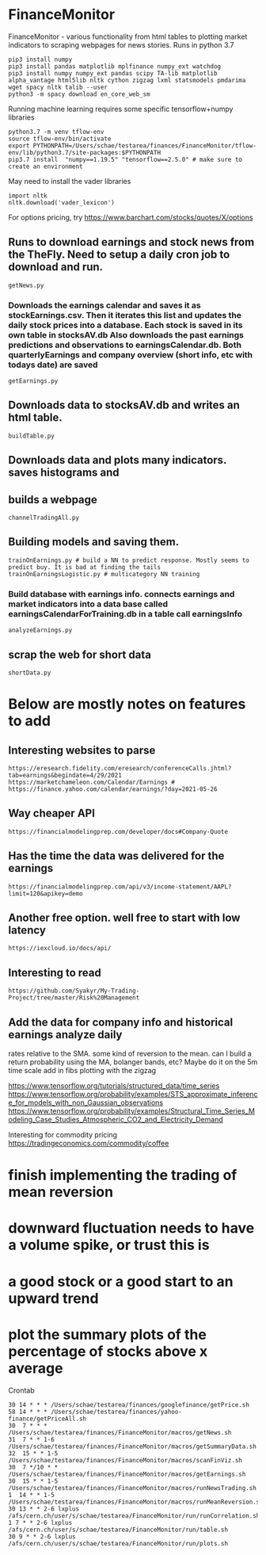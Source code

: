 # FinanceMonitor
FinanceMonitor - various functionality from html tables to plotting market indicators to scraping webpages for news stories. Runs in python 3.7


```pip3 install alpaca_trade_api
pip3 install numpy
pip3 install pandas matplotlib mplfinance numpy_ext watchdog
pip3 install numpy numpy_ext pandas scipy TA-lib matplotlib alpha_vantage html5lib nltk cython zigzag lxml statsmodels pmdarima wget spacy nltk talib --user
python3 -m spacy download en_core_web_sm
```

Running machine learning requires some specific tensorflow+numpy libraries
```
python3.7 -m venv tflow-env
source tflow-env/bin/activate
export PYTHONPATH=/Users/schae/testarea/finances/FinanceMonitor/tflow-env/lib/python3.7/site-packages:$PYTHONPATH
pip3.7 install  "numpy==1.19.5" "tensorflow==2.5.0" # make sure to create an environment
```

May need to install the vader libraries
```
import nltk
nltk.download('vader_lexicon')
```

For options pricing, try
https://www.barchart.com/stocks/quotes/X/options

## Runs to download earnings and stock news from the TheFly. Need to setup a daily cron job to download and run.
```
getNews.py
```

### Downloads the earnings calendar and saves it as stockEarnings.csv. Then it iterates this list and updates the daily stock prices into a database. Each stock is saved in its own table in stocksAV.db Also downloads the past earnings predictions and observations to earningsCalendar.db. Both quarterlyEarnings and company overview (short info, etc with todays date) are saved
```
getEarnings.py
```

## Downloads data to stocksAV.db and writes an html table. 
```
buildTable.py
```
## Downloads data and plots many indicators. saves histograms and
## builds a webpage
```
channelTradingAll.py
```

## Building models and saving them.
```
trainOnEarnings.py # build a NN to predict response. Mostly seems to
predict buy. It is bad at finding the tails
trainOnEarningsLogistic.py # multicategory NN training
```

### Build database with earnings info. connects earnings and market indicators into a data base called earningsCalendarForTraining.db in a table call earningsInfo
```
analyzeEarnings.py
```

## scrap the web for short data
```
shortData.py
```

# Below are mostly notes on features to add
## Interesting websites to parse
```
https://eresearch.fidelity.com/eresearch/conferenceCalls.jhtml?tab=earnings&begindate=4/29/2021
https://marketchameleon.com/Calendar/Earnings #
https://finance.yahoo.com/calendar/earnings/?day=2021-05-26
```

## Way cheaper API
```
https://financialmodelingprep.com/developer/docs#Company-Quote
```

## Has the time the data was delivered for the earnings
```
https://financialmodelingprep.com/api/v3/income-statement/AAPL?limit=120&apikey=demo
```

## Another free option. well free to start with low latency
```
https://iexcloud.io/docs/api/
```

## Interesting to read
```
https://github.com/Syakyr/My-Trading-Project/tree/master/Risk%20Management
```

## Add the data for company info and historical earnings analyze daily
   rates relative to the SMA. some kind of reversion to the mean. can
   I build a return probability  using the MA, bolanger bands, etc?
   Maybe do it on the 5m time scale add in fibs plotting with the
   zigzag

https://www.tensorflow.org/tutorials/structured_data/time_series
https://www.tensorflow.org/probability/examples/STS_approximate_inference_for_models_with_non_Gaussian_observations
https://www.tensorflow.org/probability/examples/Structural_Time_Series_Modeling_Case_Studies_Atmospheric_CO2_and_Electricity_Demand

Interesting for commodity pricing
https://tradingeconomics.com/commodity/coffee

# finish implementing the trading of mean reversion
# downward fluctuation needs to have a volume spike, or trust this is
# a good stock or a good start to an upward trend
# plot the summary plots of the percentage of stocks above x average

Crontab
```
30 14 * * * /Users/schae/testarea/finances/googlefinance/getPrice.sh
58 14 * * * /Users/schae/testarea/finances/yahoo-finance/getPriceAll.sh
30  7 * * * /Users/schae/testarea/finances/FinanceMonitor/macros/getNews.sh
31  7 * * 1-6 /Users/schae/testarea/finances/FinanceMonitor/macros/getSummaryData.sh
32  15 * * 1-5 /Users/schae/testarea/finances/FinanceMonitor/macros/scanFinViz.sh
30  7 */10 * * /Users/schae/testarea/finances/FinanceMonitor/macros/getEarnings.sh
30  15 * * 1-5 /Users/schae/testarea/finances/FinanceMonitor/macros/runNewsTrading.sh
1  14 * * 1-5 /Users/schae/testarea/finances/FinanceMonitor/macros/runMeanReversion.sh
30 13 * * 2-6 lxplus /afs/cern.ch/user/s/schae/testarea/FinanceMonitor/run/runCorrelation.sh
1 7 * * 2-6 lxplus /afs/cern.ch/user/s/schae/testarea/FinanceMonitor/run/table.sh 
30 9 * * 2-6 lxplus /afs/cern.ch/user/s/schae/testarea/FinanceMonitor/run/plots.sh

```
